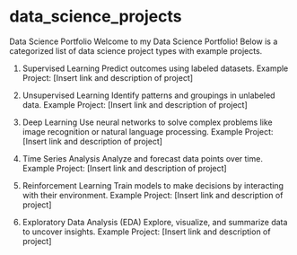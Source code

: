 # data_science_projects

Data Science Portfolio
Welcome to my Data Science Portfolio! Below is a categorized list of data science project types with example projects.

1. Supervised Learning
Predict outcomes using labeled datasets.
Example Project: [Insert link and description of project]

2. Unsupervised Learning
Identify patterns and groupings in unlabeled data.
Example Project: [Insert link and description of project]

3. Deep Learning
Use neural networks to solve complex problems like image recognition or natural language processing.
Example Project: [Insert link and description of project]

4. Time Series Analysis
Analyze and forecast data points over time.
Example Project: [Insert link and description of project]

5. Reinforcement Learning
Train models to make decisions by interacting with their environment.
Example Project: [Insert link and description of project]

6. Exploratory Data Analysis (EDA)
Explore, visualize, and summarize data to uncover insights.
Example Project: [Insert link and description of project]
